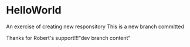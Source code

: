 # HelloWorld
An exercise of creating new responsitory
This is a new branch committed

Thanks for Robert's support!!!"dev branch content" 
